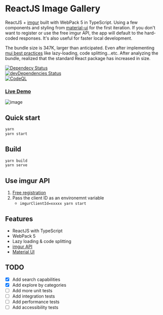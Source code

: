 # ReactJS Image Gallery

ReactJS + [imgur](https://imgur.com/) built with WebPack 5 in TypeScript. Using a few components and styling from [material-ui](https://github.com/mui-org/material-ui) for the first iteration. If you don't want to register or use the free imgur API, the app will default to the hard-coded responses. It's also useful for faster local development.

The bundle size is 347K, larger than anticipated. Even after implementing [mui best practices](https://mui.com/guides/minimizing-bundle-size/) like lazy-loading, code splitting...etc. After analyzing the bundle, realized that the standard React package has increased in size. 

[![Dependecy Status](https://david-dm.org/NazimHAli/react-image-gallery.svg)](https://david-dm.org/NazimHAli/react-image-gallery)  
[![devDependencies Status](https://david-dm.org/NazimHAli/react-image-gallery/dev-status.svg)](https://david-dm.org/NazimHAli/react-image-gallery?type=dev)  
[![CodeQL](https://github.com/NazimHAli/react-image-gallery/actions/workflows/codeql-analysis.yml/badge.svg?branch=master)](https://github.com/NazimHAli/react-image-gallery/actions/workflows/codeql-analysis.yml)

### [Live Demo](https://react-image-gallery-five.vercel.app/)
![image](https://user-images.githubusercontent.com/26750288/135773516-5bf69971-7c8a-4e2a-8182-8c6240f7b436.png)


## Quick start

```bash
yarn
yarn start
```

## Build

```bash
yarn build
yarn serve
```

## Use imgur API

1. [Free registration](https://api.imgur.com/oauth2/addclient)
2. Pass the client ID as an environemnt variable
    - ```imgurClientId=xxxxx yarn start```

## Features

-   ReactJS with TypeScript
-   WebPack 5
-   Lazy loading & code splitting
-   [imgur API](https://api.imgur.com/)
-   [Material UI](https://github.com/mui-org/material-ui)

## TODO

-   [x] Add search capabilities
-   [x] Add explore by categories
-   [ ] Add more unit tests
-   [ ] Add integration tests
-   [ ] Add performance tests
-   [ ] Add accessibility tests
